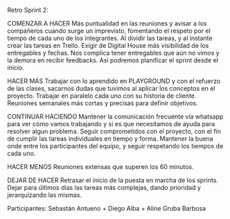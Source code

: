 Retro Sprint 2:

COMENZAR A HACER
Más puntualidad en las reuniones y avisar a los compañeros cuando surge un imprevisto, fomentando el respeto por el tiempo de cada uno de los integrantes.
Al dividir las tareas, y al instante crear las tareas en Trello.
Exigir de Digital House más visibilidad de los entregables y fechas. Nos complica tener entregables que aún no vimos y la demora en recibir feedbacks. Así podremos planificar el sprint desde el inicio.



HACER MÁS
Trabajar con lo aprendido en PLAYGROUND y con el refuerzo de las clases, sacarnos dudas que tuvimos al aplicar los conceptos en el proyecto.
Trabajar en paralelo cada uno con su historia de cliente. 
Reuniones semanales más cortas y precisas para definir objetivos.


CONTINUAR HACIENDO
Mantener la comunicación frecuente vía whatsapp para ver cómo vamos trabajando y si es que necesitamos de ayuda para resolver algun problema. 
Seguir comprometidos con el proyecto, con el fin de cumplir las tareas individuales en tiempo y forma. 
Mantener la buena onde entre los participantes del equipo, y seguir respetando los tiempos de cada uno.


HACER MENOS 
Reuniones extensas que superen los 60 minutos. 


DEJAR DE HACER
Retrasar el inicio de la puesta en marcha de los sprints. 
Dejar para últimos días las tareas más complejas, dando prioridad y jerarquizando las mismas.


Participantes:
Sebastán Antueno +
Diego Alba +
Aline Gruba Barbosa
